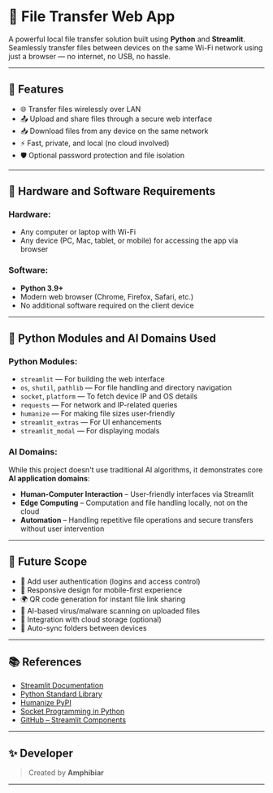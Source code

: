 # 📁 File Transfer Web App

A powerful local file transfer solution built using **Python** and **Streamlit**. Seamlessly transfer files between devices on the same Wi-Fi network using just a browser — no internet, no USB, no hassle.

---

## 🚀 Features

- 🌐 Transfer files wirelessly over LAN
- 📤 Upload and share files through a secure web interface
- 📥 Download files from any device on the same network
- ⚡ Fast, private, and local (no cloud involved)
- 🛡️ Optional password protection and file isolation

---

## 🧰 Hardware and Software Requirements

### Hardware:
- Any computer or laptop with Wi-Fi
- Any device (PC, Mac, tablet, or mobile) for accessing the app via browser

### Software:
- **Python 3.9+**
- Modern web browser (Chrome, Firefox, Safari, etc.)
- No additional software required on the client device

---

## 🧠 Python Modules and AI Domains Used

### Python Modules:
- `streamlit` — For building the web interface
- `os`, `shutil`, `pathlib` — For file handling and directory navigation
- `socket`, `platform` — To fetch device IP and OS details
- `requests` — For network and IP-related queries
- `humanize` — For making file sizes user-friendly
- `streamlit_extras` — For UI enhancements
- `streamlit_modal` — For displaying modals

### AI Domains:
While this project doesn't use traditional AI algorithms, it demonstrates core **AI application domains**:
- **Human-Computer Interaction** – User-friendly interfaces via Streamlit
- **Edge Computing** – Computation and file handling locally, not on the cloud
- **Automation** – Handling repetitive file operations and secure transfers without user intervention

---

## 🔮 Future Scope

- 🔐 Add user authentication (logins and access control)
- 📱 Responsive design for mobile-first experience
- 🌍 QR code generation for instant file link sharing
- 🧠 AI-based virus/malware scanning on uploaded files
- 💾 Integration with cloud storage (optional)
- 🔄 Auto-sync folders between devices

---

## 📚 References

- [Streamlit Documentation](https://docs.streamlit.io/)
- [Python Standard Library](https://docs.python.org/3/library/)
- [Humanize PyPI](https://pypi.org/project/humanize/)
- [Socket Programming in Python](https://realpython.com/python-sockets/)
- [GitHub – Streamlit Components](https://github.com/streamlit/streamlit)

---

## ✨ Developer

> Created by **Amphibiar**


---
